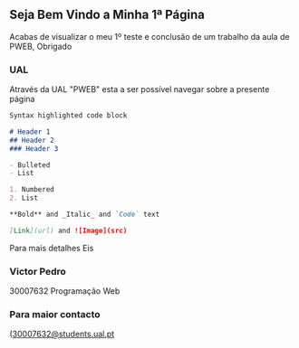 ## Seja Bem Vindo a Minha 1ª Página

Acabas de visualizar o meu 1º teste e conclusão de um trabalho da aula de PWEB, Obrigado


### UAL

Através da UAL "PWEB" esta a ser possível navegar sobre a presente página

```markdown
Syntax highlighted code block

# Header 1
## Header 2
### Header 3

- Bulleted
- List

1. Numbered
2. List

**Bold** and _Italic_ and `Code` text

[Link](url) and ![Image](src)
```

Para mais detalhes Eis

### Victor Pedro

30007632
Programação Web

### Para maior contacto

(30007632@students.ual.pt
